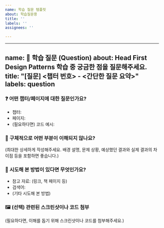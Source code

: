 ```yaml
---
name: 학습 질문 템플릿
about: 학습질문용
title: ''
labels: ''
assignees: ''

---
```


---
name: 🙋 학습 질문 (Question)
about: Head First Design Patterns 학습 중 궁금한 점을 질문해주세요.
title: "[질문] <챕터 번호> - <간단한 질문 요약>"
labels: question
---

### ❓ 어떤 챕터/페이지에 대한 질문인가요?

- 챕터:
- 페이지:
- (필요하다면) 코드 예시:

### 🤔 구체적으로 어떤 부분이 이해되지 않나요?

(최대한 상세하게 작성해주세요. 배경 설명, 문제 상황, 예상했던 결과와 실제 결과의 차이점 등을 포함하면 좋습니다.)

### 🔎 시도해 본 방법이 있다면 무엇인가요?

- 참고 자료: (링크, 책 페이지 등)
- 검색어:
- (기타 시도해 본 방법)

### 🖼️ (선택) 관련된 스크린샷이나 코드 첨부

(필요하다면, 이해를 돕기 위해 스크린샷이나 코드를 첨부해주세요.)
